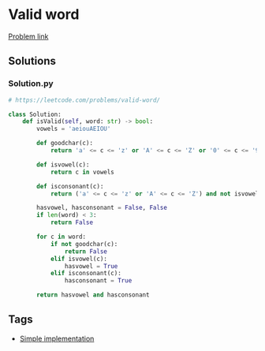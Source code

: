 # Valid word

[Problem link](https://leetcode.com/problems/valid-word/)

## Solutions


### Solution.py
```py
# https://leetcode.com/problems/valid-word/

class Solution:
    def isValid(self, word: str) -> bool:
        vowels = 'aeiouAEIOU'

        def goodchar(c):
            return 'a' <= c <= 'z' or 'A' <= c <= 'Z' or '0' <= c <= '9'

        def isvowel(c):
            return c in vowels

        def isconsonant(c):
            return ('a' <= c <= 'z' or 'A' <= c <= 'Z') and not isvowel(c)

        hasvowel, hasconsonant = False, False
        if len(word) < 3:
            return False

        for c in word:
            if not goodchar(c):
                return False
            elif isvowel(c):
                hasvowel = True
            elif isconsonant(c):
                hasconsonant = True

        return hasvowel and hasconsonant
```
## Tags

* [Simple implementation](/README.md#Simple_implementation)
